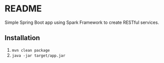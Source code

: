# README
Simple Spring Boot app using Spark Framework to create RESTful services.

## Installation

1. `mvn clean package`
2. `java -jar target/app.jar`